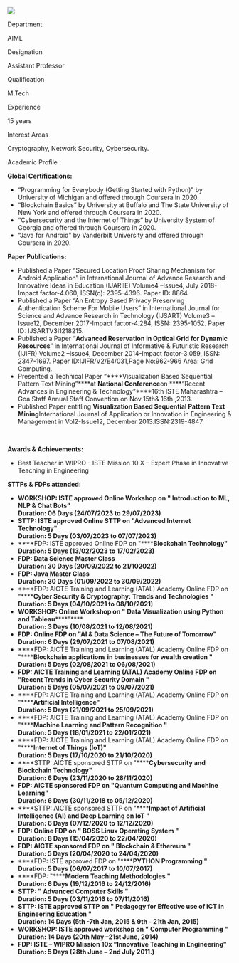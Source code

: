 [![](/sites/default/files/styles/faculty_images/public/2023-11/VIJESH%20NAIR%20PHOTO.jpg?itok=Kh0fLdxs)](/sites/default/files/2023-11/VIJESH%20NAIR%20PHOTO.jpg)

Department

AIML

Designation

Assistant Professor

Qualification

M.Tech

Experience

15 years

Interest Areas

Cryptography, Network Security, Cybersecurity.

Academic Profile :

****Global Certifications:****

* “Programming for Everybody (Getting Started with Python)” by University of Michigan and offered through Coursera in 2020.
* “Blockchain Basics” by University at Buffalo and The State University of New York and offered through Coursera in 2020.
* “Cybersecurity and the Internet of Things” by University System of Georgia and offered through Coursera in 2020.
* “Java for Android” by Vanderbilt University and offered through Coursera in 2020.

****Paper Publications:****

* Published a Paper “Secured Location Proof Sharing Mechanism for Android Application” in International Journal of Advance Research and Innovative Ideas in Education (IJARIIE) Volume4 –Issue4, July 2018-Impact factor-4.060, ISSN(o): 2395-4396. Paper ID: 8864.
* Published a Paper “An Entropy Based Privacy Preserving Authentication Scheme For Mobile Users” in International Journal for Science and Advance Research in Technology (IJSART) Volume3 –Issue12, December 2017-Impact factor-4.284, ISSN: 2395-1052. Paper ID: IJSARTV3I1218215.
* Published a Paper “****Advanced Reservation in Optical Grid for Dynamic Resources****” in International Journal of Informative & Futuristic Research (IJIFR) Volume2 –Issue4, December 2014-Impact factor-3.059, ISSN: 2347-1697. Paper ID:IJIFR/V2/E4/031,Page No:962-966 Area: Grid Computing.
* Presented a Technical Paper “****Visualization Based Sequential Pattern Text Mining”****at ****National Conference****on ****“Recent Advances in Engineering & Technology”****16th ISTE Maharashtra –Goa Staff Annual Staff Convention on Nov 15th& 16th ,2013.
* Published Paper entitling ****Visualization Based Sequential Pattern Text Mining****International Journal of Application or Innovation in Engineering & Management in Vol2-Issue12, December 2013.ISSN:2319-4847

             

****Awards & Achievements:****

* Best Teacher in WIPRO - ISTE Mission 10 X – Expert Phase in Innovative Teaching in Engineering

****STTPs & FDPs attended:****

* ****WORKSHOP: ISTE approved Online Workshop on " Introduction to ML, NLP & Chat Bots”****  
  ****Duration: 06 Days (24/07/2023 to 29/07/2023)****
* ****STTP: ISTE approved Online STTP on "Advanced Internet Technology"****  
  ****Duration: 5 Days (03/07/2023 to 07/07/2023)****
* ****FDP: ISTE approved Online FDP on "********Blockchain Technology"****  
  ****Duration: 5 Days (13/02/2023 to 17/02/2023)****
* ****FDP: Data Science Master Class****  
  ****Duration: 30 Days (20/09/2022 to 21/102022)****
* ****FDP: Java Master Class****  
  ****Duration: 30 Days (01/09/2022 to 30/09/2022)****
* ****FDP: AICTE Training and Learning (ATAL) Academy Online FDP on "********Cyber Security & Cryptography: Trends and Technologies "****  
  ****Duration: 5 Days (04/10/2021 to 08/10/2021)****
* ****WORKSHOP: Online Workshop on "**** ****Data Visualization using Python and Tableau********"****  
  ****Duration: 3 Days (10/08/2021 to 12/08/2021)****
* ****FDP: Online FDP on "AI & Data Science – The Future of Tomorrow"****  
  ****Duration: 6 Days (29/07/2021 to 07/08/2021)****
* ****FDP: AICTE Training and Learning (ATAL) Academy Online FDP on "********Blockchain applications in businesses for wealth creation "****  
  ****Duration: 5 Days (02/08/2021 to 06/08/2021)****
* ****FDP: AICTE Training and Learning (ATAL) Academy Online FDP on "Recent Trends in Cyber Security Domain "****  
  ****Duration: 5 Days (05/07/2021 to 09/07/2021)****
* ****FDP: AICTE Training and Learning (ATAL) Academy Online FDP on "********Artificial Intelligence"****  
  ****Duration: 5 Days (21/09/2021 to 25/09/2021)****
* ****FDP: AICTE Training and Learning (ATAL) Academy Online FDP on "********Machine Learning and Pattern Recognition "****  
  ****Duration: 5 Days (18/01/2021 to 22/01/2021)****
* ****FDP: AICTE Training and Learning (ATAL) Academy Online FDP on "********Internet of Things (IoT)"****  
  ****Duration: 5 Days (17/10/2020 to 21/10/2020)****
* ****STTP: AICTE sponsored STTP on "********Cybersecurity and Blockchain Technology"****  
  ****Duration: 6 Days (23/11/2020 to 28/11/2020)****
* ****FDP: AICTE sponsored FDP on "Quantum Computing and Machine Learning"****  
  ****Duration: 6 Days (30/11/2018 to 05/12/2020)****
* ****STTP: AICTE sponsored STTP on "********Impact of Artificial Intelligence (AI) and Deep Learning on IoT "****  
  ****Duration: 6 Days (07/12/2020 to 12/12/2020)****
* ****FDP: Online FDP on " BOSS Linux Operating System "****  
  ****Duration: 8 Days (15/04/2020 to 22/04/2020)****
* ****FDP: AICTE sponsored FDP on " Blockchain & Ethereum "****  
  ****Duration: 5 Days (20/04/2020 to 24/04/2020)****
* ****FDP: ISTE approved FDP on "********PYTHON Programming "****  
  ****Duration: 5 Days (06/07/2017 to 10/07/2017)****
* ****FDP: "********Modern Teaching Methodologies "****  
  ****Duration: 6 Days (19/12/2016 to 24/12/2016)****
* ****STTP: " Advanced Computer Skills "****  
  ****Duration: 5 Days (03/11/2016 to 07/11/2016)****
* ****STTP: ISTE approved STTP on " Pedagogy for Effective use of ICT in Engineering Education "****  
  ****Duration: 14 Days (5th -7th Jan, 2015 & 9th - 21th Jan, 2015)****
* ****WORKSHOP: ISTE approved workshop on " Computer Programming "****  
  ****Duration: 14 Days (20th May –21st June, 2014)****
* ****FDP: ISTE – WIPRO Mission 10x “Innovative Teaching in Engineering”****  
  ****Duration: 5 Days (28th June – 2nd July 2011.)****